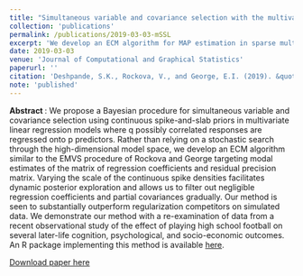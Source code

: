 ```yaml
---
title: "Simultaneous variable and covariance selection with the multivariate spike-and-slab LASSO"
collection: 'publications'
permalink: /publications/2019-03-03-mSSL
excerpt: 'We develop an ECM algorithm for MAP estimation in sparse multi-output linear regression with spike-and-slab priors.'
date: 2019-03-03
venue: 'Journal of Computational and Graphical Statistics'
paperurl: ''
citation: 'Deshpande, S.K., Rockova, V., and George, E.I. (2019). &quot;Simultaneous variable and covariance selection with the multivariate spike-and-slab LASSO.&quot; <i> Journal of Computational and Graphical Statistics</i>.'
note: 'published'
---
```


<b> Abstract </b> : We propose a Bayesian procedure for simultaneous variable and covariance selection using continuous spike-and-slab priors in multivariate linear regression models where q possibly correlated responses are regressed onto p predictors. Rather than relying on a stochastic search through the high-dimensional model space, we develop an ECM algorithm similar to the EMVS procedure of Rockova and George targeting modal estimates of the matrix of regression coefficients and residual precision matrix. Varying the scale of the continuous spike densities facilitates dynamic posterior exploration and allows us to filter out negligible regression coefficients and partial covariances gradually. Our method is seen to substantially outperform regularization competitors on simulated data. We demonstrate our method with a re-examination of data from a recent observational study of the effect of playing high school football on several later-life cognition, psychological, and socio-economic outcomes. An R package implementing this method is available [here](https://github.com/skdeshpande91/multivariate_SSL).


[Download paper here](http://skdeshpande91.github.io/files/Deshpande2019_mSSL.pdf)

